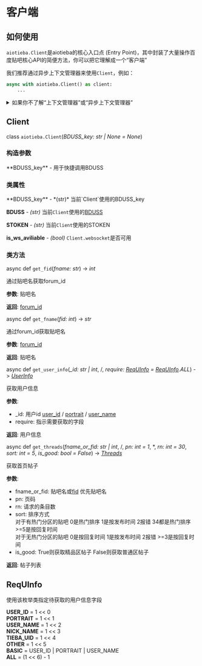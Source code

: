 # 客户端

## 如何使用

`aiotieba.Client`是aiotieba的核心入口点 (Entry Point)，其中封装了大量操作百度贴吧核心API的简便方法，你可以把它理解成一个“客户端”

我们推荐通过异步上下文管理器来使用`Client`，例如：

```python
async with aiotieba.Client() as client:
    ...
```

<details markdown="1"><summary>如果你不了解“上下文管理器”或“异步上下文管理器”</summary>

你可以阅读以下文章快速入门

+ [python黑魔法-上下文管理器](https://piaosanlang.gitbooks.io/faq/content/tornado/pythonhei-mo-6cd5-shang-xia-wen-guan-li-qi-ff08-contextor.html) 中文解读上下文管理器
+ [详解asyncio之异步上下文管理器](https://cloud.tencent.com/developer/article/1488125) 中文解读异步上下文管理器
+ [PEP-492](https://peps.python.org/pep-0492/#asynchronous-context-managers-and-async-with) 异步上下文管理器的PEP标准
+ [Why do we need `async for` and `async with`?](https://stackoverflow.com/questions/67092070/why-do-we-need-async-for-and-async-with) 深入解读`async for`和`async with`的作用

</details>

## Client

class `aiotieba.Client`(*BDUSS_key: str | None = None*)

### 构造参数

<div class="docstring" markdown="1">
**BDUSS_key** - 用于快捷调用BDUSS
</div>

### 类属性

<div class="docstring" markdown="1">
**BDUSS_key** - *(str)* 当前`Client`使用的BDUSS_key

**BDUSS** - *(str)* 当前`Client`使用的[BDUSS](../tutorial/quickstart.md#BDUSS)

**STOKEN** - *(str)* 当前`Client`使用的STOKEN

**is_ws_aviliable** - *(bool)* `Client.websocket`是否可用
</div>

### 类方法

async def `get_fid`(*fname: str*) -> *int*

<div class="docstring" markdown="1">
通过贴吧名获取forum_id

**参数**: 贴吧名

**返回**: [forum_id](../tutorial/quickstart.md#forum_id)
</div>


async def `get_fname`(*fid: int*) -> *str*

<div class="docstring" markdown="1">
通过forum_id获取贴吧名

**参数**: [forum_id](../tutorial/quickstart.md#forum_id)

**返回**: 贴吧名
</div>


async def `get_user_info`(*_id: str | int*, /, *require: [ReqUInfo](#requinfo) = [ReqUInfo](#requinfo).ALL*) -> *[UserInfo](typedefs.md#userinfo)*

<div class="docstring" markdown="1">
获取用户信息

**参数**:

+ _id: 用户id [user_id](../tutorial/quickstart.md#user_id) / [portrait](../tutorial/quickstart.md#portrait) / [user_name](../tutorial/quickstart.md#user_name)
+ require: 指示需要获取的字段

**返回**: 用户信息
</div>

async def `get_threads`(*fname_or_fid: str | int*, /, *pn: int = 1*, \*, *rn: int = 30*, *sort: int = 5*, *is_good: bool = False*) -> *[Threads](typedefs.md#threads)*

<div class="docstring" markdown="1">
获取首页帖子

**参数**:

+ fname_or_fid: 贴吧名或[fid](../tutorial/quickstart.md#forum_id) 优先贴吧名
+ pn: 页码
+ rn: 请求的条目数
+ sort: 排序方式<br>
  对于有热门分区的贴吧 0是热门排序 1是按发布时间 2报错 34都是热门排序 >=5是按回复时间<br>
  对于无热门分区的贴吧 0是按回复时间 1是按发布时间 2报错 >=3是按回复时间
+ is_good: True则获取精品区帖子 False则获取普通区帖子

**返回**: 帖子列表
</div>


## ReqUInfo

使用该枚举类指定待获取的用户信息字段

**USER_ID** = 1 << 0<br>
**PORTRAIT** = 1 << 1<br>
**USER_NAME** = 1 << 2<br>
**NICK_NAME** = 1 << 3<br>
**TIEBA_UID** = 1 << 4<br>
**OTHER** = 1 << 5<br>
**BASIC** = USER_ID | PORTRAIT | USER_NAME<br>
**ALL** = (1 << 6) - 1
